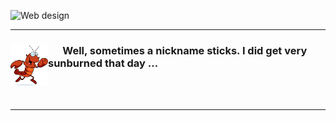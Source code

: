 

![Web design](LinkedInBg5.jpg)

------------------

<div>
  <img src="./images/lobster.png" alt="Happy lobster" width="60" align="left">

  ### &nbsp; &nbsp; &nbsp; Well, sometimes a nickname sticks. I did get very sunburned that day ...

</div>
<br>
<br>

---------------------------------------






<!-- ![Happy lobster](./images/lobster.png) -->
<!--

<img src="./example.svg" alt="svg">

Here are some ideas to get you started:

- 🔭 I’m currently working on ...
- 🌱 I’m currently learning ...
- 👯 I’m looking to collaborate on ...
- 🤔 I’m looking for help with ...
- 💬 Ask me about ...
- 📫 How to reach me: ...
- 😄 Pronouns: ...
- ⚡ Fun fact: ...
-->

<!-- Visual resume

- French, Spanish, Interrail
- Ferranti. How not to run a company
- Bristol, Computer Systems Engineering 
- Inmos
- Africa (Kilimanjaro)
- ARM
- Intel, 440 BX, Integrated Graphics - list of all chips
-->